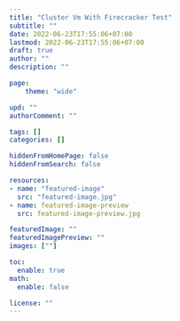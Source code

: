 ```yaml
---
title: "Cluster Vm With Firecracker Test"
subtitle: ""
date: 2022-06-23T17:55:06+07:00
lastmod: 2022-06-23T17:55:06+07:00
draft: true
author: ""
description: ""

page:
    theme: "wide"

upd: ""
authorComment: ""

tags: []
categories: []

hiddenFromHomePage: false
hiddenFromSearch: false

resources:
- name: "featured-image"
  src: "featured-image.jpg"
- name: featured-image-preview
  src: featured-image-preview.jpg

featuredImage: ""
featuredImagePreview: ""
images: [""]

toc:
  enable: true
math:
  enable: false

license: ""
---
```


<!--more-->
